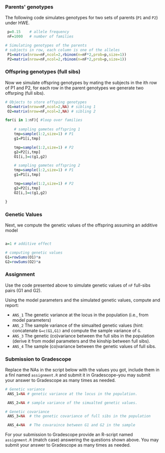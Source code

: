 ### Parents' genotypes

The following code simulates genotypes for two sets of parents (`P1` and `P2`) under HWE.

```r
 p=0.15    # allele frequency
 nF=1000   # number of families

# Simulating genotypes of the parents
# subjects in row, each column is one of the alleles
 P1=matrix(nrow=nF,ncol=2,rbinom(n=nF*2,prob=p,size=1))
 P2=matrix(nrow=nF,ncol=2,rbinom(n=nF*2,prob=p,size=1))

```

### Offspring genotypes (full sibs)

 Now we simulate offspring genotypes by mating the subjects in the ith row of P1 and P2, for each row in the parent genotypes we generate two offsrping (full sibs).

```r
# Objects to store offsping genotypes
 O1=matrix(nrow=nF,ncol=2,NA) # sibling 1
 O2=matrix(nrow=nF,ncol=2,NA) # sibling 2

for(i in 1:nF){ #loop over families
	
    # sampling gametes offspring 1
	tmp=sample(1:2,size=1) # P1
	g1=P1[i,tmp]

	tmp=sample(1:2,size=1) # P2
	g2=P2[i,tmp]
	O1[i,]=c(g1,g2) 

    # sampling gametes offspring 2
	tmp=sample(1:2,size=1) # P1
	g1=P1[i,tmp]

	tmp=sample(1:2,size=1) # P2
	g2=P2[i,tmp]
	O2[i,]=c(g1,g2) 

}

```

### Genetic Values

Next, we compute the genetic values of the offspring assuming an additive model

```r

a=1 # additive effect

# computing genetic values
G1=rowSums(O1)*a
G2=rowSums(O2)*a
```

### Assignment

Use the code presented above to simulate genetic values of `nF` full-sibs  pairs (G1 and G2).

Using the model parameters and the simulated genetic values, compute and report:

  - `ANS_1` The genetic variance at the locus in the population (i.e., from model parameters)
  - `ANS_2` The sample variance of the simualted genetic values (hint: concatenate `G=c(G1,G1)` and compute the sample variance of `G`.
  - `ANS_3` The genetic (co)variance between the full sibs in the population (derive it from model parameters and the kinship between full sibs).
  - `ANS_4` The sample (co)variance between the genetic values of full sibs.



### Submission to Gradescope

Replace the NAs in the script below with the values you got, include them in a finl named `assignment.R` and submit it in Gradescope–you may submit your answer to Gradescope as many times as needed.


```r
# Genetic variance
 ANS_1=NA # genetic variance at the locus in the population. 

 ANS_2=NA # sample variance of the simualted genetic values.

# Genetic covariance
 ANS_3=NA  # the genetic covariance of full sibs in the population

 ANS_4=NA  # The covaraince between G1 and G2 in the sample


```





For your submission to Gradescope provide an R-script named `assignment.R` (match case) answering the questions shown above. You may submit your answer to Gradescope as many times as needed.




